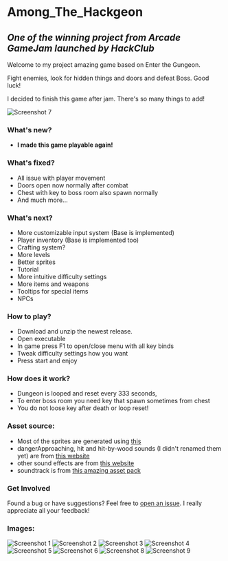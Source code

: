 # Among_The_Hackgeon
## _One of the winning project from Arcade GameJam launched by HackClub_
Welcome to my project amazing game based on Enter the Gungeon.

Fight enemies, look for hidden things and doors and defeat Boss. Good luck!

I decided to finish this game after jam. There's so many things to add!

![Screenshot 7](https://cloud-oavvjf2w1-hack-club-bot.vercel.app/2screenshot_from_2024-08-21_22-11-09.png)
### What's new?
- **I made this game playable again!** 
### What's fixed?
- All issue with player movement 
- Doors open now normally after combat
- Chest with key to boss room also spawn normally
- And much more...
### What's next?
- More customizable input system (Base is implemented)
- Player inventory (Base is implemented too)
- Crafting system?
- More levels
- Better sprites
- Tutorial
- More intuitive difficulty settings
- More items and weapons
- Tooltips for special items
- NPCs
### How to play?
- Download and unzip the newest release.
- Open executable
- In game press F1 to open/close menu with all key binds
- Tweak difficulty settings how you want
- Press start and enjoy
### How does it work?
- Dungeon is looped and reset every 333 seconds, 
- To enter boss room you need key that spawn sometimes from chest
- You do not loose key after death or loop reset!
### Asset source:
- Most of the sprites are generated using [this](https://app.recraft.ai)
- dangerApproaching, hit and hit-by-wood sounds (I didn't renamed them yet) are from [this website](https://pixabay.com)
- other sound effects are from [this website](https://assetstore.unity.com/packages/audio/sound-fx/weapons/free-laser-weapons-214929)
- soundtrack is from [this amazing asset pack](https://assetstore.unity.com/packages/audio/music/soft-rpg-music-pack-212935)
### Get Involved
Found a bug or have suggestions? Feel free to [open an issue](#). I really appreciate all your feedback!

### Images:
![Screenshot 1](https://cloud-oavvjf2w1-hack-club-bot.vercel.app/8screenshot_from_2024-08-21_22-04-33.png)
![Screenshot 2](https://cloud-oavvjf2w1-hack-club-bot.vercel.app/7screenshot_from_2024-08-21_22-05-08.png)
![Screenshot 3](https://cloud-oavvjf2w1-hack-club-bot.vercel.app/6screenshot_from_2024-08-21_22-05-52.png)
![Screenshot 4](https://cloud-oavvjf2w1-hack-club-bot.vercel.app/5screenshot_from_2024-08-21_22-06-24.png)
![Screenshot 5](https://cloud-oavvjf2w1-hack-club-bot.vercel.app/4screenshot_from_2024-08-21_22-07-24.png)
![Screenshot 6](https://cloud-oavvjf2w1-hack-club-bot.vercel.app/3screenshot_from_2024-08-21_22-10-40.png)
![Screenshot 8](https://cloud-oavvjf2w1-hack-club-bot.vercel.app/1screenshot_from_2024-08-21_22-12-40.png)
![Screenshot 9](https://cloud-oavvjf2w1-hack-club-bot.vercel.app/0screenshot_from_2024-08-21_22-12-47.png)

